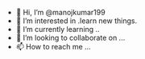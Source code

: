 - 👋 Hi, I’m @manojkumar199
- 👀 I’m interested in .learn new things.
- 🌱 I’m currently learning ..
- 💞️ I’m looking to collaborate on ...
- 📫 How to reach me ...

<!---
manojkumar199/manojkumar199 is a ✨ special ✨ repository because its `README.md` (this file) appears on your GitHub profile.
You can click the Preview link to take a look at your changes.
--->
